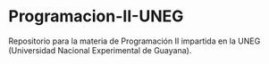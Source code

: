 Programacion-II-UNEG
====================

Repositorio para la materia de Programación II impartida en la UNEG (Universidad Nacional Experimental de Guayana).
